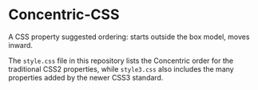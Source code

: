 Concentric-CSS
==============

A CSS property suggested ordering: starts outside the box model, moves inward.

The `style.css` file in this repository lists the Concentric order for
the traditional CSS2 properties, while `style3.css` also includes the
many properties added by the newer CSS3 standard.
